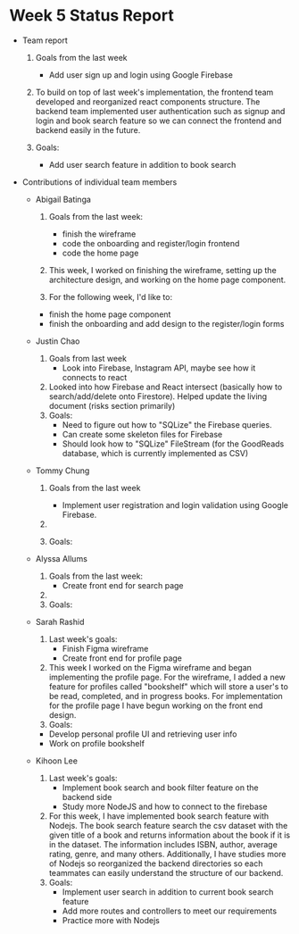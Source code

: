 # Week 5 Status Report

- Team report

  1. Goals from the last week

     - Add user sign up and login using Google Firebase

  2. To build on top of last week's implementation, the frontend team developed and reorganized react components structure. The backend team implemented user authentication such as signup and login and book search feature so we can connect the frontend and backend easily in the future.

  3. Goals:

     - Add user search feature in addition to book search

- Contributions of individual team members

  - Abigail Batinga
    1. Goals from the last week:
       - finish the wireframe
       - code the onboarding and register/login frontend
       - code the home page
    
    2. This week, I worked on finishing the wireframe, setting up the architecture design, and working on the home page component.
    3. For the following week, I'd like to:
     - finish the home page component
     - finish the onboarding and add design to the register/login forms
  - Justin Chao
    1. Goals from last week
       - Look into Firebase, Instagram API, maybe see how it connects to react
    2. Looked into how Firebase and React intersect (basically how to search/add/delete onto Firestore). Helped update the living document (risks section primarily)
    3. Goals:
       - Need to figure out how to "SQLize" the Firebase queries.
       - Can create some skeleton files for Firebase
       - Should look how to "SQLize" FileStream (for the GoodReads database, which is currently implemented as CSV)
  - Tommy Chung

    1. Goals from the last week

       - Implement user registration and login validation using Google Firebase.

    2.
    3. Goals:

  - Alyssa Allums
    1. Goals from the last week:
       - Create front end for search page
    2.
    3. Goals:
  - Sarah Rashid
    1. Last week's goals:
       - Finish Figma wireframe
       - Create front end for profile page
    2. This week I worked on the Figma wireframe and began implementing the profile page. For the wireframe, I added a new feature for profiles called "bookshelf" which will store a user's to be read, completed, and in progress books. For implementation for the profile page I have begun working on the front end design.
    3. Goals:
      - Develop personal profile UI and retrieving user info
      - Work on profile bookshelf
  - Kihoon Lee
    1. Last week's goals:
       - Implement book search and book filter feature on the backend side
       - Study more NodeJS and how to connect to the firebase
    2. For this week, I have implemented book search feature with Nodejs. The book search feature search the csv dataset with the given title of a book and returns information about the book if it is in the dataset. The information includes ISBN, author, average rating, genre, and many others. Additionally, I have studies more of Nodejs so reorganized the backend directories so each teammates can easily understand the structure of our backend.
    3. Goals:
       - Implement user search in addition to current book search feature
       - Add more routes and controllers to meet our requirements
       - Practice more with Nodejs
